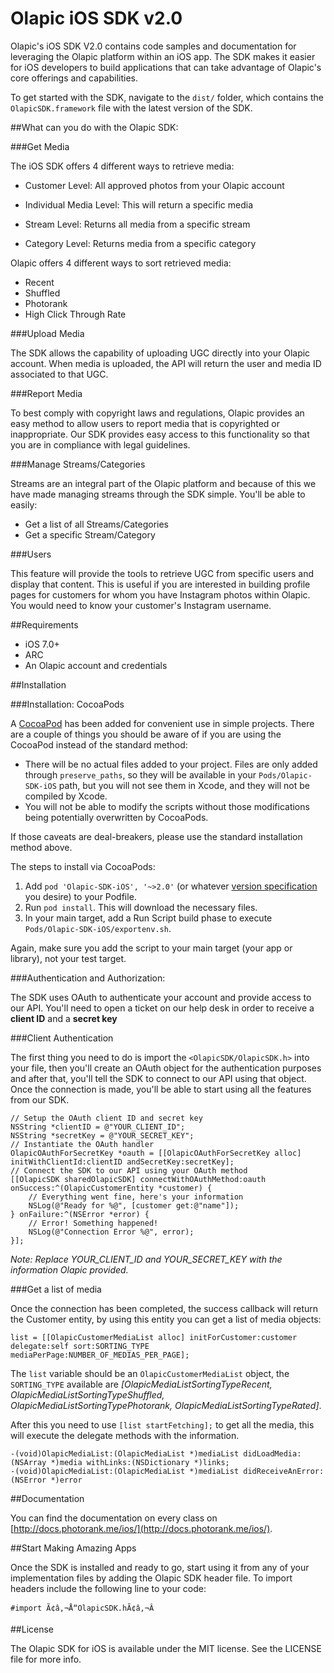 Olapic iOS SDK v2.0
====================

Olapic's iOS SDK V2.0 contains code samples and documentation for leveraging the Olapic platform within an iOS app. The SDK makes it easier for iOS developers to build applications that can take advantage of Olapic's core offerings and capabilities.

To get started with the SDK, navigate to the `dist/` folder, which contains the `OlapicSDK.framework` file with the latest version of the SDK.

##What can you do with the Olapic SDK:

###Get Media

The iOS SDK offers 4 different ways to retrieve media: 

- Customer Level: All approved photos from your Olapic account

- Individual Media Level:  This will return a specific media

- Stream Level:  Returns all media from a specific stream

- Category Level: Returns media from a specific category
 
Olapic offers 4 different ways to sort retrieved media:

- Recent 
- Shuffled
- Photorank
- High Click Through Rate

###Upload Media

The SDK allows the capability of uploading UGC directly into your Olapic account. When media is uploaded, the API will return the user and media ID associated to that UGC.  

###Report Media

To best comply with copyright laws and regulations, Olapic provides an easy method to allow users to report media that is copyrighted or inappropriate. Our SDK provides easy access to this functionality so that you are in compliance with legal guidelines.  

###Manage Streams/Categories

Streams are an integral part of the Olapic platform and because of this we have made managing streams through the SDK simple. You'll be able to easily:

- Get a list of all Streams/Categories
- Get a specific Stream/Category

###Users

This feature will provide the tools to retrieve UGC from specific users and display that content. This is useful if you are interested in building profile pages for customers for whom you have Instagram photos within Olapic.  You would need to know your customer's Instagram username.  

##Requirements

- iOS 7.0+
- ARC
- An Olapic account and credentials

##Installation

###Installation: CocoaPods

A [CocoaPod](http://cocoapods.org/) has been added for convenient use in simple projects. There are a couple of things you should be aware of if you are using the CocoaPod instead of the standard method: 

- There will be no actual files added to your project. Files are only added through `preserve_paths`, so they will be available in your `Pods/Olapic-SDK-iOS` path, but you will not see them in Xcode, and they will not be compiled by Xcode.
- You will not be able to modify the scripts without those modifications being potentially overwritten by CocoaPods. 

If those caveats are deal-breakers, please use the standard installation method above. 

The steps to install via CocoaPods: 

1. Add `pod 'Olapic-SDK-iOS', '~>2.0'` (or whatever [version specification](http://guides.cocoapods.org/using/the-podfile.html#specifying-pod-versions) you desire) to your Podfile. 
2. Run `pod install`. This will download the necessary files.
3. In your main target, add a Run Script build phase to execute
`Pods/Olapic-SDK-iOS/exportenv.sh`. 

Again, make sure you add the script to your main target (your app or library), not your test target.

###Authentication and Authorization:

The SDK uses OAuth to authenticate your account and provide access to our API. You'll need to open a ticket on our help desk in order to receive a **client ID** and a **secret key**

###Client Authentication

The first thing you need to do is import the `<OlapicSDK/OlapicSDK.h>` into your file, then you'll create an OAuth object for the authentication purposes and after that, you'll tell the SDK to connect to our API using that object. Once the connection is made, you'll be able to start using all the features from our SDK.

```obj-c
// Setup the OAuth client ID and secret key
NSString *clientID = @"YOUR_CLIENT_ID";
NSString *secretKey = @"YOUR_SECRET_KEY";
// Instantiate the OAuth handler
OlapicOAuthForSecretKey *oauth = [[OlapicOAuthForSecretKey alloc] initWithClientId:clientID andSecretKey:secretKey];
// Connect the SDK to our API using your OAuth method
[[OlapicSDK sharedOlapicSDK] connectWithOAuthMethod:oauth onSuccess:^(OlapicCustomerEntity *customer) {
    // Everything went fine, here's your information
    NSLog(@"Ready for %@", [customer get:@"name"]);
} onFailure:^(NSError *error) {
    // Error! Something happened!
    NSLog(@"Connection Error %@", error);
}];
```

*Note: Replace YOUR_CLIENT_ID and YOUR_SECRET_KEY with the information Olapic provided.*

###Get a list of media

Once the connection has been completed, the success callback will return the Customer entity, by using this entity you can get a list of media objects:

```
list = [[OlapicCustomerMediaList alloc] initForCustomer:customer delegate:self sort:SORTING_TYPE mediaPerPage:NUMBER_OF_MEDIAS_PER_PAGE];
```

The `list` variable should be an `OlapicCustomerMediaList` object, the `SORTING_TYPE` available are *[OlapicMediaListSortingTypeRecent, OlapicMediaListSortingTypeShuffled, OlapicMediaListSortingTypePhotorank, OlapicMediaListSortingTypeRated]*.

After this you need to use `[list startFetching];` to get all the media, this will execute the delegate methods with the information.

```
-(void)OlapicMediaList:(OlapicMediaList *)mediaList didLoadMedia:(NSArray *)media withLinks:(NSDictionary *)links;
-(void)OlapicMediaList:(OlapicMediaList *)mediaList didReceiveAnError:(NSError *)error
```

##Documentation

You can find the documentation on every class on [http://docs.photorank.me/ios/](http://docs.photorank.me/ios/).

##Start Making Amazing Apps

Once the SDK is installed and ready to go, start using it from any of your implementation files by adding the Olapic SDK header file. To import headers include the following line to your code:

`#import Ã¢â‚¬Å“OlapicSDK.hÃ¢â‚¬Â`

##License	

The Olapic SDK for iOS is available under the MIT license. See the LICENSE file for more info.
